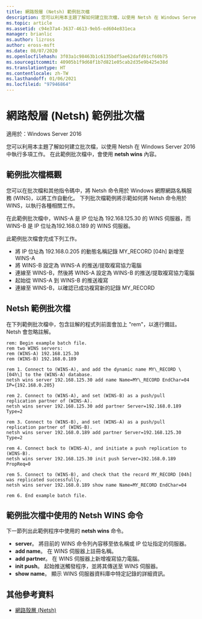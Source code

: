 ```yaml
---
title: 網路殼層 (Netsh) 範例批次檔
description: 您可以利用本主題了解如何建立批次檔，以使用 Netsh 在 Windows Server 2016 中執行多項工作。
ms.topic: article
ms.assetid: c94e37a4-3637-4613-9eb5-ed604e831eca
manager: brianlic
ms.author: lizross
author: eross-msft
ms.date: 08/07/2020
ms.openlocfilehash: 3f03a1c98463b1c6135bdf5ae62dafd91cf60b75
ms.sourcegitcommit: 40905b1f9d68f1b7d821e05cab2d35e9b425e38d
ms.translationtype: HT
ms.contentlocale: zh-TW
ms.lasthandoff: 01/06/2021
ms.locfileid: "97946864"
---
```

# <a name="network-shell-netsh-example-batch-file"></a>網路殼層 (Netsh) 範例批次檔

適用於：Windows Server 2016

您可以利用本主題了解如何建立批次檔，以使用 Netsh 在 Windows Server 2016 中執行多項工作。 在此範例批次檔中，會使用 **netsh wins** 內容。

## <a name="example-batch-file-overview"></a>範例批次檔概觀

您可以在批次檔和其他指令碼中，將 Netsh 命令用於 Windows 網際網路名稱服務 \(WINS\)，以將工作自動化。 下列批次檔範例將示範如何將 Netsh 命令用於 WINS，以執行各種相關工作。

在此範例批次檔中，WINS\-A 是 IP 位址為 192.168.125.30 的 WINS 伺服器，而 WINS\-B 是 IP 位址為192.168.0.189 的 WINS 伺服器。

此範例批次檔會完成下列工作。

- 將 IP 位址為 192.168.0.205 的動態名稱記錄 MY\_RECORD \[04h\] 新增至 WINS\-A
- 將 WINS\-B 設定為 WINS\-A 的推送/提取複寫協力電腦
- 連線至 WINS\-B，然後將 WINS\-A 設定為 WINS\-B 的推送/提取複寫協力電腦
- 起始從 WINS\-A 到 WINS\-B 的推送複寫
- 連線至 WINS\-B，以確認已成功複寫新的記錄 MY\_RECORD

## <a name="netsh-example-batch-file"></a>Netsh 範例批次檔

在下列範例批次檔中，包含註解的程式列前面會加上 "rem"，以進行備註。 Netsh 會忽略註解。

```
rem: Begin example batch file.
rem two WINS servers:
rem (WINS-A) 192.168.125.30
rem (WINS-B) 192.168.0.189

rem 1. Connect to (WINS-A), and add the dynamic name MY\_RECORD \[04h\] to the (WINS-A) database.
netsh wins server 192.168.125.30 add name Name=MY\_RECORD EndChar=04 IP={192.168.0.205}

rem 2. Connect to (WINS-A), and set (WINS-B) as a push/pull replication partner of (WINS-A).
netsh wins server 192.168.125.30 add partner Server=192.168.0.189 Type=2

rem 3. Connect to (WINS-B), and set (WINS-A) as a push/pull replication partner of (WINS-B).
netsh wins server 192.168.0.189 add partner Server=192.168.125.30 Type=2

rem 4. Connect back to (WINS-A), and initiate a push replication to (WINS-B).
netsh wins server 192.168.125.30 init push Server=192.168.0.189 PropReq=0

rem 5. Connect to (WINS-B), and check that the record MY_RECORD [04h] was replicated successfully.
netsh wins server 192.168.0.189 show name Name=MY_RECORD EndChar=04

rem 6. End example batch file.
```

## <a name="netsh-wins-commands-used-in-the-example-batch-file"></a>範例批次檔中使用的 Netsh WINS 命令

下一節列出此範例程序中使用的 **netsh wins** 命令。

- **server**。 將目前的 WINS 命令列內容移至依名稱或 IP 位址指定的伺服器。
- **add name**。 在 WINS 伺服器上註冊名稱。
- **add partner**。 在 WINS 伺服器上新增複寫協力電腦。
- **init push**。 起始推送觸發程序，並將其傳送至 WINS 伺服器。
- **show name**。 顯示 WINS 伺服器資料庫中特定記錄的詳細資訊。

## <a name="additional-references"></a>其他參考資料

- [網路殼層 (Netsh)](netsh.md)
